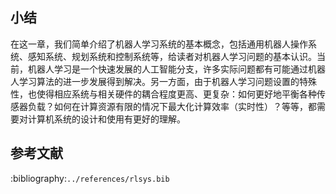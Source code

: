 ## 小结

在这一章，我们简单介绍了机器人学习系统的基本概念，包括通用机器人操作系统、感知系统、规划系统和控制系统等，给读者对机器人学习问题的基本认识。当前，机器人学习是一个快速发展的人工智能分支，许多实际问题都有可能通过机器人学习算法的进一步发展得到解决。另一方面，由于机器人学习问题设置的特殊性，也使得相应系统与相关硬件的耦合程度更高、更复杂：如何更好地平衡各种传感器负载？如何在计算资源有限的情况下最大化计算效率（实时性）？等等，都需要对计算机系统的设计和使用有更好的理解。

## 参考文献

:bibliography:`../references/rlsys.bib`